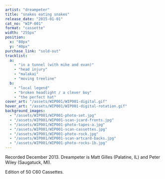 ```yaml
---
artist: "dreampeter"
title: "snakes eating snakes"
release_date: "2015-01-01"
cat_no: "WIP-001"
format: "cassette"
width: "255px"
position:
  x: "80px"
  y: "40px"
purchase_link: "sold-out"
tracklist:
  a:
    - "in a tunnel (with mike and evan)"
    - "head injury"
    - "malakai"
    - "moving treeline"
  b:
    - "local legend"
    - "broken headlight / a clever boy"
    - "the perfect hat"
cover_art: "/assets/WIP001/WIP001-digital.gif"
hover_art: "/assets/WIP001/WIP001-digital-rotation.gif"
background_images:
  - "/assets/WIP001/WIP001-photo-set.jpg"
  - "/assets/WIP001/WIP001-scan-jcard-fronts.jpg"
  - "/assets/WIP001/WIP001-photo-tapes-a.jpg"
  - "/assets/WIP001/WIP001-scan-cassettes.jpg"
  - "/assets/WIP001/WIP001-photo-rock.jpg"
  - "/assets/WIP001/WIP001-scan-artcard-backs.jpg"
  - "/assets/WIP001/WIP001-photo-rocks-1b.jpg"
---
```


Recorded December 2013. Dreampeter is Matt Gilles (Palatine, IL) and Peter Wiley (Saugatuck, MI).

Edition of 50 C60 Cassettes.
